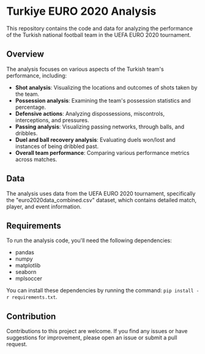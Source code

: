 # Turkiye EURO 2020 Analysis

This repository contains the code and data for analyzing the performance of the Turkish national football team in the UEFA EURO 2020 tournament.

## Overview

The analysis focuses on various aspects of the Turkish team's performance, including:
- **Shot analysis**: Visualizing the locations and outcomes of shots taken by the team.
- **Possession analysis**: Examining the team's possession statistics and percentage.
- **Defensive actions**: Analyzing dispossessions, miscontrols, interceptions, and pressures.
- **Passing analysis**: Visualizing passing networks, through balls, and dribbles.
- **Duel and ball recovery analysis**: Evaluating duels won/lost and instances of being dribbled past.
- **Overall team performance**: Comparing various performance metrics across matches.

## Data

The analysis uses data from the UEFA EURO 2020 tournament, specifically the "euro2020data_combined.csv" dataset, which contains detailed match, player, and event information.

## Requirements

To run the analysis code, you'll need the following dependencies:
- pandas
- numpy
- matplotlib
- seaborn
- mplsoccer

You can install these dependencies by running the command: `pip install -r requirements.txt`.

## Contribution

Contributions to this project are welcome. If you find any issues or have suggestions for improvement, please open an issue or submit a pull request.
